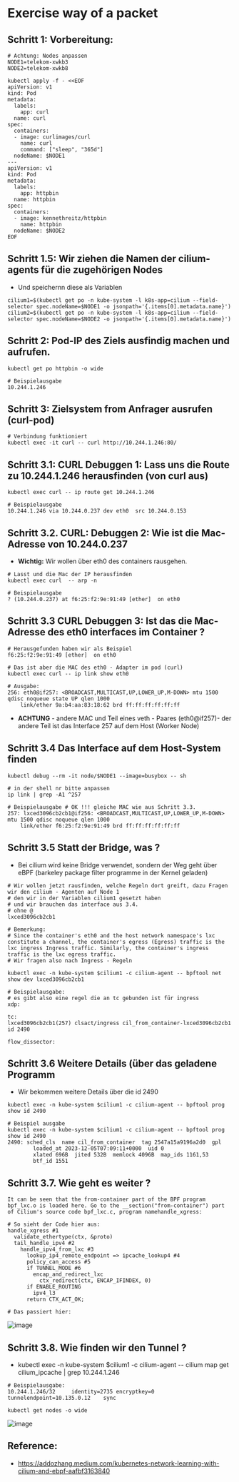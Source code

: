 # Exercise way of a packet 

## Schritt 1: Vorbereitung:

```
# Achtung: Nodes anpassen
NODE1=telekom-xwkb3
NODE2=telekom-xwkb8
```

```
kubectl apply -f - <<EOF
apiVersion: v1
kind: Pod
metadata:
  labels:
    app: curl
  name: curl
spec:
  containers:
  - image: curlimages/curl
    name: curl
    command: ["sleep", "365d"]
  nodeName: $NODE1
---
apiVersion: v1
kind: Pod
metadata:
  labels:
    app: httpbin
  name: httpbin
spec:
  containers:
  - image: kennethreitz/httpbin
    name: httpbin
  nodeName: $NODE2
EOF

```

## Schritt 1.5: Wir ziehen die Namen der cilium-agents für die zugehörigen Nodes 

  * Und speichernn diese als Variablen 

```
cilium1=$(kubectl get po -n kube-system -l k8s-app=cilium --field-selector spec.nodeName=$NODE1 -o jsonpath='{.items[0].metadata.name}')
cilium2=$(kubectl get po -n kube-system -l k8s-app=cilium --field-selector spec.nodeName=$NODE2 -o jsonpath='{.items[0].metadata.name}')
```

## Schritt 2: Pod-IP des Ziels ausfindig machen und aufrufen. 

```
kubectl get po httpbin -o wide
```

```
# Beispielausgabe
10.244.1.246
```

## Schritt 3: Zielsystem from Anfrager ausrufen (curl-pod) 

```
# Verbindung funktioniert 
kubectl exec -it curl -- curl http://10.244.1.246:80/
```

## Schritt 3.1: CURL Debuggen 1: Lass uns die Route zu 10.244.1.246 herausfinden (von curl aus) 

```
kubectl exec curl -- ip route get 10.244.1.246
```

```
# Beispielausgabe
10.244.1.246 via 10.244.0.237 dev eth0  src 10.244.0.153
```

## Schritt 3.2. CURL: Debuggen 2: Wie ist die Mac-Adresse von 10.244.0.237 

  * **Wichtig:** Wir wollen über eth0 des containers rausgehen.

```
# Lasst und die Mac der IP herausfinden
kubectl exec curl  -- arp -n
```

```
# Beispielausgabe
? (10.244.0.237) at f6:25:f2:9e:91:49 [ether]  on eth0
```

## Schritt 3.3 CURL Debuggen 3: Ist das die Mac-Adresse des eth0 interfaces im Container ? 

```
# Herausgefunden haben wir als Beispiel
f6:25:f2:9e:91:49 [ether]  on eth0
```

```
# Das ist aber die MAC des eth0 - Adapter im pod (curl) 
kubectl exec curl -- ip link show eth0
```

```
# Ausgabe:
256: eth0@if257: <BROADCAST,MULTICAST,UP,LOWER_UP,M-DOWN> mtu 1500 qdisc noqueue state UP qlen 1000
    link/ether 9a:b4:aa:83:18:62 brd ff:ff:ff:ff:ff:ff
```

  * **ACHTUNG** - andere MAC und Teil eines veth - Paares (eth0@if257)- der andere Teil ist das Interface 257 auf dem Host (Worker Node) 

## Schritt 3.4 Das Interface auf dem Host-System finden 

```
kubectl debug --rm -it node/$NODE1 --image=busybox -- sh
```

```
# in der shell nr bitte anpassen
ip link | grep -A1 ^257 
```

```
# Beispielausgabe # OK !!! gleiche MAC wie aus Schritt 3.3. 
257: lxced3096cb2cb1@if256: <BROADCAST,MULTICAST,UP,LOWER_UP,M-DOWN> mtu 1500 qdisc noqueue qlen 1000
    link/ether f6:25:f2:9e:91:49 brd ff:ff:ff:ff:ff:ff
```

## Schritt 3.5 Statt der Bridge, was ? 

  * Bei cilium wird keine Bridge verwendet, sondern der Weg geht über eBPF (barkeley package filter programme in der Kernel geladen)

```
# Wir wollen jetzt rausfinden, welche Regeln dort greift, dazu Fragen wir den cilium - Agenten auf Node 1
# den wir in der Variablen cilium1 gesetzt haben 
# und wir brauchen das interface aus 3.4.
# ohne @
lxced3096cb2cb1
```

```
# Bemerkung:
# Since the container's eth0 and the host network namespace's lxc constitute a channel, the container's egress (Egress) traffic is the lxc ingress Ingress traffic. Similarly, the container's ingress traffic is the lxc egress traffic.
# Wir fragen also nach Ingress - Regeln
```

```
kubectl exec -n kube-system $cilium1 -c cilium-agent -- bpftool net show dev lxced3096cb2cb1
```

```
# Beispielausgabe:
# es gibt also eine regel die an tc gebunden ist für ingress 
xdp:

tc:
lxced3096cb2cb1(257) clsact/ingress cil_from_container-lxced3096cb2cb1 id 2490

flow_dissector:
```

## Schritt 3.6 Weitere Details (über das geladene Programm 

  * Wir bekommen weitere Details über die id 2490

```
kubectl exec -n kube-system $cilium1 -c cilium-agent -- bpftool prog show id 2490
```

```
# Beispiel ausgabe
kubectl exec -n kube-system $cilium1 -c cilium-agent -- bpftool prog show id 2490
2490: sched_cls  name cil_from_container  tag 2547a15a9196a2d0  gpl
        loaded_at 2023-12-05T07:09:11+0000  uid 0
        xlated 696B  jited 532B  memlock 4096B  map_ids 1161,53
        btf_id 1551
```

## Schritt 3.7. Wie geht es weiter ? 

```
It can be seen that the from-container part of the BPF program bpf_lxc.o is loaded here. Go to the __section("from-container") part of Cilium's source code bpf_lxc.c, program namehandle_xgress:
```

```
# So sieht der Code hier aus:
handle_xgress #1
  validate_ethertype(ctx, &proto)
  tail_handle_ipv4 #2
    handle_ipv4_from_lxc #3
      lookup_ip4_remote_endpoint => ipcache_lookup4 #4
      policy_can_access #5
      if TUNNEL_MODE #6
        encap_and_redirect_lxc
          ctx_redirect(ctx, ENCAP_IFINDEX, 0)
      if ENABLE_ROUTING
        ipv4_l3
      return CTX_ACT_OK;
```

```
# Das passiert hier:
```

![image](https://github.com/jmetzger/training-kubernetes-networking/assets/1933318/46b99c31-7623-45c8-b1b3-3044f34051da)

## Schritt 3.8. Wie finden wir den Tunnel ? 

  * kubectl exec -n kube-system $cilium1 -c cilium-agent -- cilium map get cilium_ipcache | grep 10.244.1.246

```
# Beispielausgabe:
10.244.1.246/32     identity=2735 encryptkey=0 tunnelendpoint=10.135.0.12    sync
```

```
kubectl get nodes -o wide 
```

![image](https://github.com/jmetzger/training-kubernetes-networking/assets/1933318/49076bc1-537e-4ff2-ad18-bc955f97f9a7)


## Reference:

  * https://addozhang.medium.com/kubernetes-network-learning-with-cilium-and-ebpf-aafbf3163840
